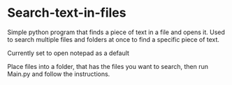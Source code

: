 # Search-text-in-files
Simple python program that finds a piece of text in a file and opens it. Used to search multiple files and folders at once to find a specific piece of text.

Currently set to open notepad as a default

Place files into a folder, that has the files you want to search, then run Main.py and follow the instructions.
